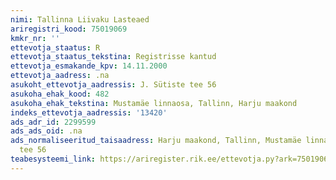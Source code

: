 ```yaml
---
nimi: Tallinna Liivaku Lasteaed
ariregistri_kood: 75019069
kmkr_nr: ''
ettevotja_staatus: R
ettevotja_staatus_tekstina: Registrisse kantud
ettevotja_esmakande_kpv: 14.11.2000
ettevotja_aadress: .na
asukoht_ettevotja_aadressis: J. Sütiste tee 56
asukoha_ehak_kood: 482
asukoha_ehak_tekstina: Mustamäe linnaosa, Tallinn, Harju maakond
indeks_ettevotja_aadressis: '13420'
ads_adr_id: 2299599
ads_ads_oid: .na
ads_normaliseeritud_taisaadress: Harju maakond, Tallinn, Mustamäe linnaosa, J. Sütiste
  tee 56
teabesysteemi_link: https://ariregister.rik.ee/ettevotja.py?ark=75019069&ref=rekvisiidid
---
```

